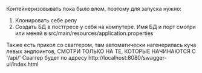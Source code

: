 Контейнеризовывать пока было влом, поэтому для запуска нужно:
1. Клонировать себе репу
2. Создать БД в постгресе у себя на компутере. Имя БД и порт смотри или меняй в src/main/resources/application.properties

Также есть прикол со сваггером, там автоматически нагенерилась куча левых эндпоинтов, СМОТРИ ТОЛЬКО НА ТЕ, КОТОРЫЕ НАЧИНАЮТСЯ С '/api/'
Сваггер будет по адресу http://localhost:8080/swagger-ui/index.html
